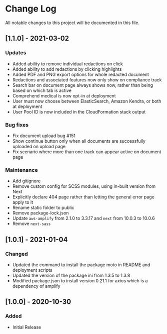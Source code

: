 # Change Log

All notable changes to this project will be documented in this file.

## [1.1.0] - 2021-03-02

### Updates

- Added ability to remove individual redactions on click
- Added ability to add redactions by clicking highlights
- Added PDF and PNG export options for whole redacted document
- Redactions and associated features now only show on compliance track
- Search bar on document page always shows now, rather than being based on which tab is active
- Comprehend medical is now opt-in at deployment
- User must now choose between ElasticSearch, Amazon Kendra, or both at deployment
- User Pool ID is now included in the CloudFormation stack output

### Bug fixes

- Fix document upload bug #151
- Show continue button only when all documents are successfully uploaded on upload page
- Fix scenario where more than one track can appear active on document page

### Maintenance

- Add gitignore
- Remove custom config for SCSS modules, using in-built version from Next
- Explicitly declare 404 page rather than letting the general error page apply to it
- Rename static folder to public
- Remove package-lock.json
- Update `aws-amplify` from 2.1.0 to 3.3.17 and `next` from 10.0.3 to 10.0.6
- Remove `next-sass`

## [1.0.1] - 2021-01-04

### Changed

- Updated the command to install the package moto in README and deployment scripts
- Updated the version of the package ini from 1.3.5 to 1.3.8
- Modified package.json to install version 0.21.1 for axios which is a dependency of amplify

## [1.0.0] - 2020-10-30

### Added

- Initial Release
